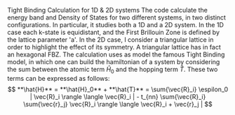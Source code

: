 Tight Binding Calculation for 1D & 2D systems
The code calculate the energy band and Density of States for two different systems, in two distinct configurations. In particular, it studies both a 1D and a 2D system.
In the 1D case each k-state is equidistant, and the First Brillouin Zone is defined by the lattice parameter 'a'.
In the 2D case, I consider a triangular lattice in order to highlight the effect of its symmetry. A triangular lattice has in fact an hexagonal FBZ.
The calculation uses as model the famous Tight Binding model, in which one can build the hamiltonian of a system by considering the sum between the atomic term $\hat{H}_0$ and the hopping term $\hat{T}$. These two terms can be expressed as follows:
$$
**\hat{H}** = **\hat{H}_0** + **\hat{T}** = \sum{\vec{R}_i} \espilon_0 | \vec{R}_i \rangle \langle \vec{R}_i | - t_{nn} \sum{\vec{R}_i} \sum{\vec{r}_j}  \vec{R}_i \rangle \langle \vec{R}_i + \vec{r}_j |
$$
